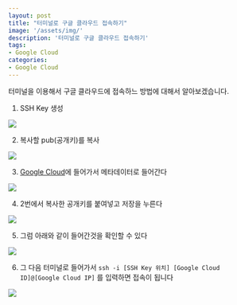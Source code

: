 ```yaml
---
layout: post
title: "터미널로 구글 클라우드 접속하기"
image: '/assets/img/'
description: '터미널로 구글 클라우드 접속하기'
tags:
- Google Cloud
categories:
- Google Cloud
---
```


터미널을 이용해서 구글 클라우드에 접속하느 방법에 대해서 알아보겠습니다.

1. SSH Key 생성

![](https://cdn-images-1.medium.com/max/2000/1*CIa5FaT6dYU2bUNZHPxfWA.png)

2. 복사할 pub(공개키)를 복사

![](https://cdn-images-1.medium.com/max/2000/1*-h6MX0J0GCBFLfiUmMM2LQ.png)

3. [Google Cloud](http://cloud.google.com)에 들어가서 메타데이터로 들어간다

![](https://cdn-images-1.medium.com/max/2000/1*cUtYaSAfyrg5weM1j_KSHQ.png)

4. 2번에서 복사한 공개키를 붙여넣고 저장을 누른다

![](https://cdn-images-1.medium.com/max/2000/1*DeHOR0FNbdw5sup7AbzhCw.png)

5. 그럼 아래와 같이 들어간것을 확인할 수 있다

![](https://cdn-images-1.medium.com/max/2000/1*XghRGfWGHEAGG54_w82_Iw.png)

6. 그 다음 터미널로 들어가서 `ssh -i [SSH Key 위치] [Google Cloud ID]@[Google Cloud IP]` 를 입력하면 접속이 됩니다

![](https://cdn-images-1.medium.com/max/2000/1*Ej0GfI7L_EctuCX4MAqaTA.png)


